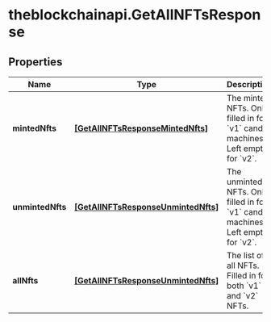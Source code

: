 # theblockchainapi.GetAllNFTsResponse

## Properties

Name | Type | Description | Notes
------------ | ------------- | ------------- | -------------
**mintedNfts** | [**[GetAllNFTsResponseMintedNfts]**](GetAllNFTsResponseMintedNfts.md) | The minted NFTs. Only filled in for &#x60;v1&#x60; candy machines. Left empty for &#x60;v2&#x60;. | [optional] 
**unmintedNfts** | [**[GetAllNFTsResponseUnmintedNfts]**](GetAllNFTsResponseUnmintedNfts.md) | The unminted NFTs. Only filled in for &#x60;v1&#x60; candy machines. Left empty for &#x60;v2&#x60;. | [optional] 
**allNfts** | [**[GetAllNFTsResponseUnmintedNfts]**](GetAllNFTsResponseUnmintedNfts.md) | The list of all NFTs. Filled in for both &#x60;v1&#x60; and &#x60;v2&#x60; NFTs. | [optional] 


